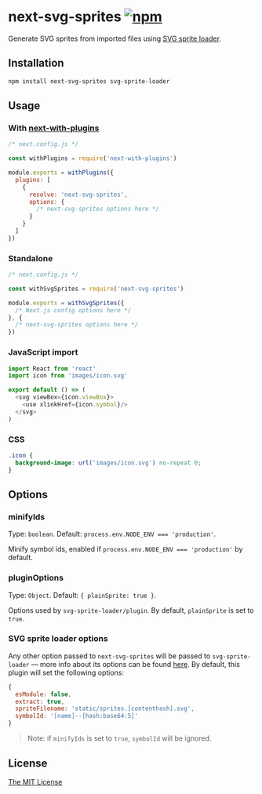 # next-svg-sprites [![npm][1]][2]

Generate SVG sprites from imported files using [SVG sprite loader][3].

## Installation

```sh
npm install next-svg-sprites svg-sprite-loader
```

## Usage

### With [next-with-plugins][4]

```js
/* next.config.js */

const withPlugins = require('next-with-plugins')

module.exports = withPlugins({
  plugins: [
    {
      resolve: 'next-svg-sprites',
      options: {
        /* next-svg-sprites options here */
      }
    }
  ]
})
```

### Standalone

```js
/* next.config.js */

const withSvgSprites = require('next-svg-sprites')

module.exports = withSvgSprites({
  /* Next.js config options here */
}, {
  /* next-svg-sprites options here */
})
```

### JavaScript import

```js
import React from 'react'
import icon from 'images/icon.svg'

export default () => (
  <svg viewBox={icon.viewBox}>
    <use xlinkHref={icon.symbol}/>
  </svg>
)
```

### CSS

```css
.icon {
  background-image: url('images/icon.svg') no-repeat 0;
}
```

## Options

### minifyIds

Type: `boolean`. Default: `process.env.NODE_ENV === 'production'`.

Minify symbol ids, enabled if `process.env.NODE_ENV === 'production'` by
default.

### pluginOptions

Type: `Object`. Default: `{ plainSprite: true }`.

Options used by `svg-sprite-loader/plugin`. By default, `plainSprite` is set to
`true`.

### SVG sprite loader options

Any other option passed to `next-svg-sprites` will be passed to
`svg-sprite-loader` — more info about its options can be found [here][5]. By
default, this plugin will set the following options:

```js
{
  esModule: false,
  extract: true,
  spriteFilename: 'static/sprites.[contenthash].svg',
  symbolId: '[name]--[hash:base64:5]'
}
```

> Note: if `minifyIds` is set to `true`, `symbolId` will be ignored.

## License

[The MIT License][license]

[1]: https://img.shields.io/npm/v/next-svg-sprites
[2]: https://www.npmjs.com/package/next-svg-sprites
[3]: https://github.com/JetBrains/svg-sprite-loader
[4]: https://github.com/stldo/next-with-plugins
[5]: https://github.com/JetBrains/svg-sprite-loader#configuration
[license]: ./LICENSE
